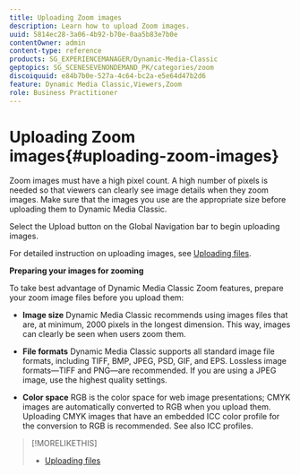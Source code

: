 ```yaml
---
title: Uploading Zoom images
description: Learn how to upload Zoom images.
uuid: 5814ec28-3a06-4b92-b70e-0aa5b83e7b0e
contentOwner: admin
content-type: reference
products: SG_EXPERIENCEMANAGER/Dynamic-Media-Classic
geptopics: SG_SCENESEVENONDEMAND_PK/categories/zoom
discoiquuid: e84b7b0e-527a-4c64-bc2a-e5e64d47b2d6
feature: Dynamic Media Classic,Viewers,Zoom
role: Business Practitioner
---
```


# Uploading Zoom images{#uploading-zoom-images}

Zoom images must have a high pixel count. A high number of pixels is needed so that viewers can clearly see image details when they zoom images. Make sure that the images you use are the appropriate size before uploading them to Dynamic Media Classic.

Select the Upload button on the Global Navigation bar to begin uploading images.

For detailed instruction on uploading images, see [Uploading files](uploading-files.md#uploading_files).

**Preparing your images for zooming**

To take best advantage of Dynamic Media Classic Zoom features, prepare your zoom image files before you upload them:

* **Image size**
Dynamic Media Classic recommends using images files that are, at minimum, 2000 pixels in the longest dimension. This way, images can clearly be seen when users zoom them.

* **File formats**
Dynamic Media Classic supports all standard image file formats, including TIFF, BMP, JPEG, PSD, GIF, and EPS. Lossless image formats—TIFF and PNG—are recommended. If you are using a JPEG image, use the highest quality settings.

* **Color space**
RGB is the color space for web image presentations; CMYK images are automatically converted to RGB when you upload them. Uploading CMYK images that have an embedded ICC color profile for the conversion to RGB is recommended. See also ICC profiles.

>[!MORELIKETHIS]
>
>* [Uploading files](uploading-files.md#uploading_files)
